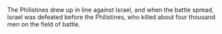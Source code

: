 The Philistines drew up in line against Israel, and when the battle spread, Israel was defeated before the Philistines, who killed about four thousand men on the field of battle.
